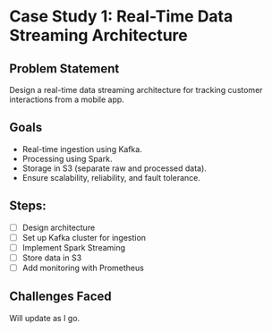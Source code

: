 # Case Study 1: Real-Time Data Streaming Architecture

## Problem Statement
Design a real-time data streaming architecture for tracking customer interactions from a mobile app.

## Goals
- Real-time ingestion using Kafka.
- Processing using Spark.
- Storage in S3 (separate raw and processed data).
- Ensure scalability, reliability, and fault tolerance.

## Steps:
- [ ] Design architecture
- [ ] Set up Kafka cluster for ingestion
- [ ] Implement Spark Streaming
- [ ] Store data in S3
- [ ] Add monitoring with Prometheus

## Challenges Faced
Will update as I go.
